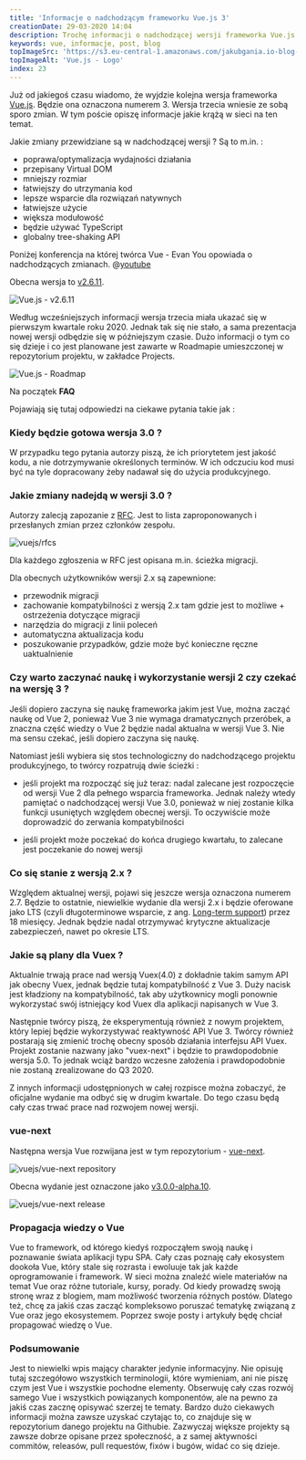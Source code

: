 ```yaml
---
title: 'Informacje o nadchodzącym frameworku Vue.js 3'
creationDate: 29-03-2020 14:04
description: Trochę informacji o nadchodzącej wersji frameworka Vue.js 3. Opisuję informacje dostępne w repozytorium projektu.
keywords: vue, informacje, post, blog
topImageSrc: 'https://s3.eu-central-1.amazonaws.com/jakubgania.io-blog-data/29-03-2020-informacje-o-nadchodzacym-frameworku-vuejs-3/top-image.PNG'
topImageAlt: 'Vue.js - Logo'
index: 23
---
```


Już od jakiegoś czasu wiadomo, że wyjdzie kolejna wersja frameworka [Vue.js](https://vuejs.org/).
Będzie ona oznaczona numerem 3. Wersja trzecia wniesie ze sobą sporo zmian. W tym poście opiszę
informacje jakie krążą w sieci na ten temat.

Jakie zmiany przewidziane są w nadchodzącej wersji ? Są to m.in. :

- poprawa/optymalizacja wydajności działania
- przepisany Virtual DOM
- mniejszy rozmiar
- łatwiejszy do utrzymania kod
- lepsze wsparcie dla rozwiązań natywnych
- łatwiejsze użycie
- większa modułowość
- będzie używać TypeScript
- globalny tree-shaking API

Poniżej konferencja na której twórca Vue - Evan You opowiada o nadchodzących zmianach.
@[youtube](https://www.youtube.com/watch?v=WLpLYhnGqPA&t=547s)

Obecna wersja to [v2.6.11](https://github.com/vuejs/vue/releases/tag/v2.6.11).

![Vue.js - v2.6.11](https://jakubgania.io/data/blog/posts/29-03-2020-informacje-o-nadchodzacym-frameworku-vuejs-3/current-release.PNG)

Według wcześniejszych informacji wersja trzecia miała ukazać się w pierwszym kwartale roku 2020. Jednak
tak się nie stało, a sama prezentacja nowej wersji odbędzie się w późniejszym czasie. Dużo informacji
o tym co się dzieje i co jest planowane jest zawarte w Roadmapie umieszczonej w repozytorium projektu,
w zakładce Projects.

![Vue.js - Roadmap](https://jakubgania.io/data/blog/posts/29-03-2020-informacje-o-nadchodzacym-frameworku-vuejs-3/roadmap.PNG)

Na początek **FAQ**

Pojawiają się tutaj odpowiedzi na ciekawe pytania takie jak :

### Kiedy będzie gotowa wersja 3.0 ?

W przypadku tego pytania autorzy piszą, że ich priorytetem jest jakość kodu, a nie dotrzymywanie określonych
terminów. W ich odczuciu kod musi być na tyle dopracowany żeby nadawał się do użycia produkcyjnego.

### Jakie zmiany nadejdą w wersji 3.0 ?

Autorzy zalecją zapozanie z [RFC](https://github.com/vuejs/rfcs/pulls). Jest to lista zaproponowanych
i przesłanych zmian przez członków zespołu.

![vuejs/rfcs](https://jakubgania.io/data/blog/posts/29-03-2020-informacje-o-nadchodzacym-frameworku-vuejs-3/rfcs.PNG)

Dla każdego zgłoszenia w RFC jest opisana m.in. ścieżka migracji.

Dla obecnych użytkowników wersji 2.x są zapewnione:

- przewodnik migracji
- zachowanie kompatybilności z wersją 2.x tam gdzie jest to możliwe + ostrzeżenia dotyczące migracji
- narzędzia do migracji z linii poleceń
- automatyczna aktualizacja kodu
- poszukowanie przypadków, gdzie może być konieczne ręczne uaktualnienie

### Czy warto zaczynać naukę i wykorzystanie wersji 2 czy czekać na wersję 3 ?

Jeśli dopiero zaczyna się naukę frameworka jakim jest Vue, można zacząć naukę od Vue 2, ponieważ Vue 3
nie wymaga dramatycznych przeróbek, a znaczna część wiedzy o Vue 2 będzie nadal aktualna w wersji Vue 3.
Nie ma sensu czekać, jeśli dopiero zaczyna się naukę.

Natomiast jeśli wybiera się stos technologiczny do nadchodzącego projektu produkcyjnego, to twórcy
rozpatrują dwie ścieżki :

- jeśli projekt ma rozpocząć się już teraz: nadal zalecane jest rozpoczęcie od wersji Vue 2 dla
pełnego wsparcia frameworka. Jednak należy wtedy pamiętać o nadchodzącej wersji Vue 3.0, ponieważ
w niej zostanie kilka funkcji usuniętych względem obecnej wersji. To oczywiście może doprowadzić
do zerwania kompatybilności

- jeśli projekt może poczekać do końca drugiego kwartału, to zalecane jest poczekanie do nowej wersji

### Co się stanie z wersją 2.x ?

Względem aktualnej wersji, pojawi się jeszcze wersja oznaczona numerem 2.7. Będzie to ostatnie,
niewielkie wydanie dla wersji 2.x i będzie oferowane jako LTS (czyli długoterminowe wsparcie, z ang. [Long-term support](https://en.wikipedia.org/wiki/Long-term_support))
przez 18 miesięcy. Jednak będzie nadal otrzymywać krytyczne aktualizacje zabezpieczeń, nawet po
okresie LTS.

### Jakie są plany dla Vuex ?

Aktualnie trwają prace nad wersją Vuex(4.0) z dokładnie takim samym API jak obecny Vuex, jednak będzie
tutaj kompatybilność z Vue 3. Duży nacisk jest kładziony na kompatybilność, tak aby użytkownicy
mogli ponownie wykorzystać swój istniejący kod Vuex dla aplikacji napisanych w Vue 3.

Następnie twórcy piszą, że eksperymentują również z nowym projektem, który lepiej będzie wykorzystywać
reaktywność API Vue 3. Twórcy również postarają się zmienić trochę obecny sposób działania interfejsu API
Vuex. Projekt zostanie nazwany jako "vuex-next" i będzie to prawdopodobnie wersja 5.0. To jednak wciąż
bardzo wczesne założenia i prawdopodobnie nie zostaną zrealizowane do Q3 2020.

Z innych informacji udostępnionych w całej rozpisce można zobaczyć, że oficjalne wydanie ma odbyć się
w drugim kwartale. Do tego czasu będą cały czas trwać prace nad rozwojem nowej wersji.

### vue-next

Następna wersja Vue rozwijana jest w tym repozytorium - [vue-next](https://github.com/vuejs/vue-next).

![vuejs/vue-next repository](https://jakubgania.io/data/blog/posts/29-03-2020-informacje-o-nadchodzacym-frameworku-vuejs-3/vue-next-repo.PNG)

Obecna wydanie jest oznaczone jako [v3.0.0-alpha.10](https://github.com/vuejs/vue-next/releases/tag/v3.0.0-alpha.10).

![vuejs/vue-next release](https://jakubgania.io/data/blog/posts/29-03-2020-informacje-o-nadchodzacym-frameworku-vuejs-3/vue-next.PNG)

### Propagacja wiedzy o Vue

Vue to framework, od którego kiedyś rozpocząłem swoją naukę i poznawanie świata aplikacji typu SPA.
Cały czas poznaję cały ekosystem dookoła Vue, który stale się rozrasta i ewoluuje tak jak każde
oprogramowanie i framework. W sieci można znaleźć wiele materiałów na temat Vue oraz różne
tutoriale, kursy, porady. Od kiedy prowadzę swoją stronę wraz z blogiem, mam możliwość
tworzenia różnych postów. Dlatego też, chcę za jakiś czas zacząć kompleksowo poruszać tematykę
związaną z Vue oraz jego ekosystemem. Poprzez swoje posty i artykuły będę chciał propagować wiedzę
o Vue.

### Podsumowanie

Jest to niewielki wpis mający charakter jedynie informacyjny. Nie opisuję tutaj szczegółowo wszystkich
terminologii, które wymieniam, ani nie piszę czym jest Vue i wszystkie pochodne elementy. Obserwuję
cały czas rozwój samego Vue i wszystkich powiązanych komponentów, ale na pewno za jakiś czas zacznę
opisywać szerzej te tematy. Bardzo dużo ciekawych informacji można zawsze uzyskać czytając to, co
znajduje się w repozytorium danego projektu na Githubie. Zazwyczaj większe projekty są zawsze dobrze
opisane przez społeczność, a z samej aktywności commitów, releasów, pull requestów, fixów i bugów,
widać co się dzieje.
